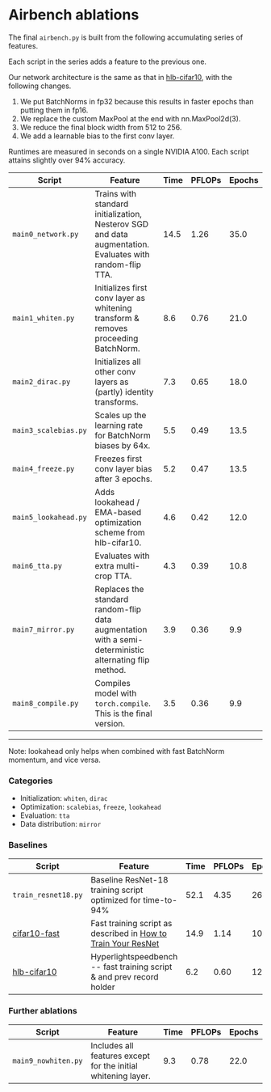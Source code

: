 # Airbench ablations

The final `airbench.py` is built from the following accumulating series of features.

Each script in the series adds a feature to the previous one.

Our network architecture is the same as that in [hlb-cifar10](https://github.com/tysam-code/hlb-CIFAR10), with the following changes.
1. We put BatchNorms in fp32 because this results in faster epochs than putting them in fp16.
2. We replace the custom MaxPool at the end with nn.MaxPool2d(3).
3. We reduce the final block width from 512 to 256.
4. We add a learnable bias to the first conv layer.

Runtimes are measured in seconds on a single NVIDIA A100. Each script attains slightly over 94% accuracy.

| Script | Feature | Time | PFLOPs | Epochs |
| - | - | - | - | - |
| `main0_network.py` | Trains with standard initialization, Nesterov SGD and data augmentation. Evaluates with random-flip TTA. | 14.5 | 1.26 | 35.0 |
| `main1_whiten.py` | Initializes first conv layer as whitening transform & removes proceeding BatchNorm. | 8.6 | 0.76 | 21.0 |
| `main2_dirac.py` | Initializes all other conv layers as (partly) identity transforms. | 7.3 | 0.65 | 18.0 |
| `main3_scalebias.py` | Scales up the learning rate for BatchNorm biases by 64x. | 5.5 | 0.49 | 13.5 |
| `main4_freeze.py` | Freezes first conv layer bias after 3 epochs. | 5.2 | 0.47 | 13.5 |
| `main5_lookahead.py` | Adds lookahead / EMA-based optimization scheme from hlb-cifar10. | 4.6 | 0.42 | 12.0 |
| `main6_tta.py` | Evaluates with extra multi-crop TTA. | 4.3 | 0.39 | 10.8 |
| `main7_mirror.py` | Replaces the standard random-flip data augmentation with a semi-deterministic alternating flip method. | 3.9 | 0.36 | 9.9 |
| `main8_compile.py` | Compiles model with `torch.compile`. This is the final version. | 3.5 | 0.36 | 9.9 |

---
Note: lookahead only helps when combined with fast BatchNorm momentum, and vice versa.

### Categories
* Initialization: `whiten`, `dirac`
* Optimization: `scalebias`, `freeze`, `lookahead`
* Evaluation: `tta`
* Data distribution: `mirror`

### Baselines
| Script | Feature | Time | PFLOPs | Epochs |
| - | - | - | - | - |
| `train_resnet18.py` | Baseline ResNet-18 training script optimized for time-to-94% | 52.1  | 4.35 | 26.0 |
| [cifar10-fast](https://github.com/davidcpage/cifar10-fast) | Fast training script as described in [How to Train Your ResNet](https://myrtle.ai/learn/how-to-train-your-resnet/) | 14.9 | 1.14 | 10.0 |
| [hlb-cifar10](https://github.com/tysam-code/hlb-CIFAR10) | Hyperlightspeedbench -- fast training script & and prev record holder | 6.2 | 0.60 | 12.1 |

### Further ablations
| Script | Feature | Time | PFLOPs | Epochs |
| - | - | - | - | - |
| `main9_nowhiten.py` | Includes all features except for the initial whitening layer. | 9.3 | 0.78 | 22.0 |

